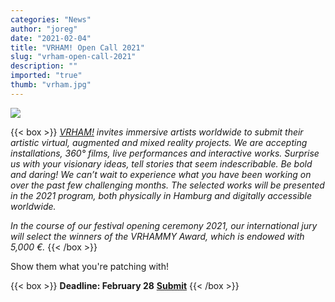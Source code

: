 ```yaml
---
categories: "News"
author: "joreg"
date: "2021-02-04"
title: "VRHAM! Open Call 2021"
slug: "vrham-open-call-2021"
description: ""
imported: "true"
thumb: "vrham.jpg"
---
```



![](vrham.jpg) 

{{< box >}}
*[VRHAM!](https://www.vrham.de/) invites immersive artists worldwide to submit their artistic virtual, augmented and mixed reality projects. We are accepting installations, 360° films, live performances and interactive works. Surprise us with your visionary ideas, tell stories that seem indescribable. Be bold and daring! We can’t wait to experience what you have been working on over the past few challenging months. The selected works will be presented in the 2021 program, both physically in Hamburg and digitally accessible worldwide.*

*In the course of our festival opening ceremony 2021, our international jury will select the winners of the VRHAMMY Award, which is endowed with 5,000 €.*{{< /box >}}

Show them what you're patching with!

{{< box >}}
**Deadline: February 28**
**[Submit](https://vrham.submittable.com/submit)**{{< /box >}}